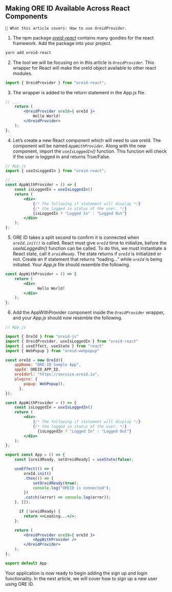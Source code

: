 ## Making ORE ID Available Across React Components

```text
📢 What this article covers: How to use OreidProvider.
```

1. The npm package *[oreid-react](https://www.npmjs.com/package/oreid-react)* contains many goodies for the react framework.  Add the package into your project.

```bash
yarn add oreid-react
```

2. The tool we will be focusing on in this article is *```OreidProvider```.*  This wrapper for React will make the oreId object available to other react modules.

```jsx
import { OreidProvider } from "oreid-react";
```

3. The wrapper is added to the return statement in the App.js file.

```jsx
// ...
    return (
        <OreidProvider oreId={ oreId }>
            Hello World!
        </OreidProvider>
    );
};
```

4. Let’s create a new React component which will need to use oreId.   The component will be named *```AppWithProvider```.* Along with the new component, import the *```useIsLoggedIn```()* function. This function will check if the user is logged in and returns True/False. 

```jsx
// App.js
import { useIsLoggedIn } from "oreid-react";

// ...
const AppWithProvider = () => {
    const isLoggedIn = useIsLoggedIn()
    return (
        <div>
            {/* The following if statement will display */}
            {/* the logged in status of the user. */}
            {isLoggedIn ? "Logged In" : "Logged Out"}
        </div>
    );
};
```

5. ORE ID takes a split second to confirm it is connected when *```oreId.init()```* is called.  React must give *``oreId``* time to initialize, before the *useIsLoggedIn()* function can be called. To do this, we must instantiate a React state, call it *```oreidReady```*. The state returns if *```oreId```* is initialized or not.  Create an if statement that returns “loading…” while *```oreId```* is being initiated. Your *App.js* file should resemble the following.

```jsx
const AppWithProvider = () => {
    return (
        <div>
              Hello World!
        </div>
    );
};
```

6. Add the AppWithProvider component inside the *```OreidProvider```* wrapper, and your *App.js* should now resemble the following.

```jsx
// App.js

import { OreId } from "oreid-js"
import { OreidProvider, useIsLoggedIn } from "oreid-react"
import { useEffect, useState } from "react"
import { WebPopup } from "oreid-webpopup"

const oreId = new OreId({
    appName: "ORE-ID Sample App",
    appId: OREID_APP_ID,
    oreIdUrl: "https://service.oreid.io",
    plugins: {
        popup: WebPopup(),
      },
});

const AppWithProvider = () => {
    const isLoggedIn = useIsLoggedIn()
    return (
        <div>
            {/* The following if statement will display */}
            {/* the logged in status of the user. */}
              {isLoggedIn ? "Logged In" : "Logged Out"}
        </div>
    );
};

export const App = () => {
    const [oreidReady, setOreidReady] = useState(false);

    useEffect(() => {
        oreId.init()
        .then(() => {
            setOreidReady(true);
            console.log("OREID is connected");
        })
        .catch((error) => console.log(error));
    }, []);

      if (!oreidReady) {
        return <>Loading...</>;
    };

    return (
        <OreidProvider oreId={ oreId }>
            <AppWithProvider />
        </OreidProvider>
    );
};

export default App
```

Your application is now ready to begin adding the sign up and login functionality.  In the next article, we will cover how to sign up a new user using ORE ID.